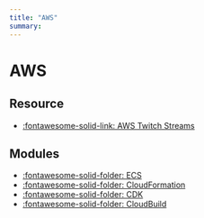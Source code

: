 ```yaml
---
title: "AWS"
summary:
---
```


AWS
===

Resource
---

- [:fontawesome-solid-link: AWS Twitch Streams
    ](https://aws.amazon.com/developer/community/live-video)

Modules
---

- [:fontawesome-solid-folder: ECS](ecs/index.md)
- [:fontawesome-solid-folder: CloudFormation](cloudformation/index.md)
- [:fontawesome-solid-folder: CDK](cdk/index.md)
- [:fontawesome-solid-folder: CloudBuild](cloudbuild/index.md)
